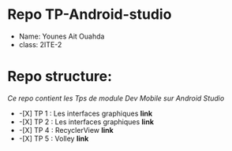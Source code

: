 # Repo TP-Android-studio
- Name: Younes Ait Ouahda
- class: 2ITE-2 
 # Repo structure:
 _Ce repo contient les Tps de module Dev Mobile sur Android Studio_
<ul>
    <li> -[X] TP 1 : Les interfaces graphiques <b>link</b></li>
    <li> -[X] TP 2 : Les interfaces graphiques <b>link</b></li>
    <li> -[X] TP 4 : RecyclerView <b>link</b></li>
    <li> -[X] TP 5 : Volley <b>link</b></li>
</ul>
